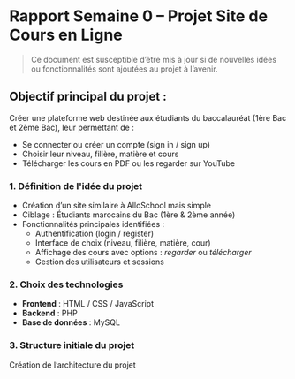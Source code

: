 #  Rapport Semaine 0 – Projet Site de Cours en Ligne
> Ce document est susceptible d’être mis à jour si de nouvelles idées ou fonctionnalités sont ajoutées au projet à l’avenir.

##  Objectif principal du projet :
Créer une plateforme web destinée aux étudiants du baccalauréat (1ère Bac et 2ème Bac), leur permettant de :
- Se connecter ou créer un compte (sign in / sign up)
- Choisir leur niveau, filière, matière et cours
- Télécharger les cours en PDF ou les regarder sur YouTube

### 1. Définition de l'idée du projet
- Création d’un site similaire à AlloSchool mais simple
- Ciblage : Étudiants marocains du Bac (1ère & 2ème année)
- Fonctionnalités principales identifiées :
  - Authentification (login / register)
  - Interface de choix (niveau, filière, matière, cour)
  - Affichage des cours avec options : *regarder* ou *télécharger*
  - Gestion des utilisateurs et sessions

### 2. Choix des technologies
- **Frontend** : HTML / CSS / JavaScript
- **Backend** : PHP
- **Base de données** : MySQL

### 3. Structure initiale du projet
Création de l’architecture du projet
